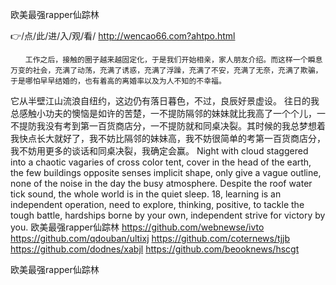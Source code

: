 
欧美最强rapper仙踪林




👉/点/此/进/入/观/看/ http://wencao66.com?ahtpo.html




	　　工作之后，接触的圈子越来越固定化，于是我们开始相亲，家人朋友介绍。而这样一个瞬息万变的社会，充满了动荡，充满了诱惑，充满了浮躁，充满了不安，充满了无奈，充满了欺骗，于是哪怕早早结婚的，也有着高的离婚率以及为人不知的不幸福。
它从半壁江山流浪自纽约，这边仍有落日暮色，不过，良辰好景虚设。
往日的我总感触小功夫的懊恼是如许的苦楚，一不提防隔邻的妹妹就比我高了一个个儿，一不提防我没有考到第一百货商店分，一不提防就和同桌决裂。其时候的我总梦想着我快点长大就好了，我不妨比隔邻的妹妹高，我不妨很简单的考第一百货商店分，我不妨用更多的谈话和同桌决裂，我确定会赢。
Night with cloud staggered into a chaotic vagaries of cross color tent, cover in the head of the earth, the few buildings opposite senses implicit shape, only give a vague outline, none of the noise in the day the busy atmosphere.
Despite the roof water tick sound, the whole world is in the quiet sleep.
18, learning is an independent operation, need to explore, thinking, positive, to tackle the tough battle, hardships borne by your own, independent strive for victory by you.
欧美最强rapper仙踪林 https://github.com/webnewse/ivto
https://github.com/qdouban/ultixj
https://github.com/coternews/tjjb
https://github.com/dodnes/xabjl
https://github.com/beooknews/hscgt





欧美最强rapper仙踪林
